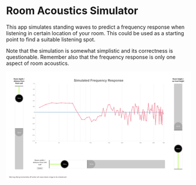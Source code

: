 # Room Acoustics Simulator

This app simulates standing waves to predict a frequency response when listening in certain location of your room. This could be used as a starting point to find a suitable listening spot.

Note that the simulation is somewhat simplistic and its correctness is questionable. Remember also that the frequency response is only one aspect of room acoustics.

![Screen capture](./demo.png)
